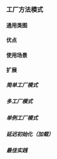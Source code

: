 ### 工厂方法模式

#### 通用类图

#### 优点

#### 使用场景

#### 扩展

##### 简单工厂模式

##### 多工厂模式

##### 单例工厂模式

##### 延迟初始化（加载）

##### 最佳实践